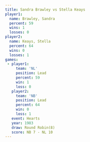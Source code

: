 ```yaml
---
title: Sandra Brawley vs Stella Keays
player1:               
  name: Brawley, Sandra
  percent: 59          
  wins: 1              
  losses: 0            
player2:               
  name: Keays, Stella  
  percent: 64          
  wins: 0              
  losses: 1            
games:
 - player1:        
     team: 'NL'    
     position: Lead
     percent: 59   
     win: 1        
     loss: 0       
   player2:        
     team: 'NB'    
     position: Lead
     percent: 64   
     win: 0        
     loss: 1       
   event: Hearts       
   year: 1983          
   draw: Round Robin(8)
   score: NB 7 - NL 10 
---
```


